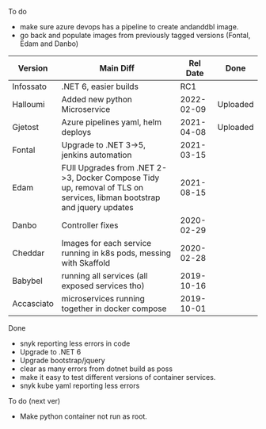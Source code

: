 To do
- make sure azure devops has a pipeline to create andanddbl image.
- go back and populate images from previously tagged versions (Fontal, Edam and Danbo)

|Version|Main Diff|Rel Date|Done
|--|--|--|--|
|Infossato|.NET 6, easier builds|RC1|
|Halloumi|Added new python Microservice|2022-02-09|Uploaded
|Gjetost|Azure pipelines yaml, helm deploys|2021-04-08|Uploaded
|Fontal|Upgrade to .NET 3->5, jenkins automation|2021-03-15||
|Edam|FUll Upgrades from .NET 2->3, Docker Compose Tidy up, removal of TLS on services, libman bootstrap and jquery updates|2021-08-15|
|Danbo|Controller fixes|2020-02-29|
|Cheddar|Images for each service running in k8s pods, messing with Skaffold|2020-02-28|
|Babybel|running all services (all exposed services tho)|2019-10-16|
|Accasciato|microservices running together in docker compose|2019-10-01|

Done
- snyk reporting less errors in code
- Upgrade to .NET 6
- Upgrade bootstrap/jquery
- clear as many errors from dotnet build as poss
- make it easy to test different versions of container services. 
- snyk kube yaml reporting less errors

To do (next ver)
- Make python container not run as root. 